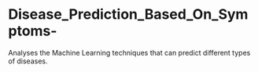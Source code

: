 # Disease_Prediction_Based_On_Symptoms-
Analyses the Machine Learning techniques that can predict different types of diseases. 
